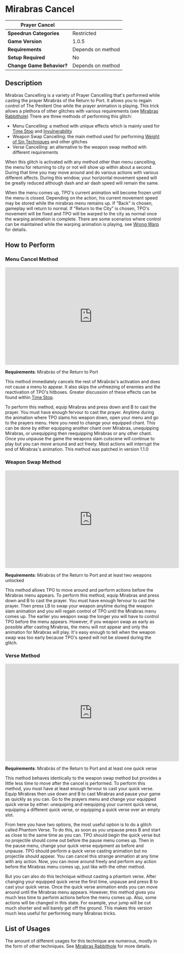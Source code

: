 # Mirabras Cancel

|  Prayer Cancel            |                           |
|---------------------------|---------------------------|
| **Speedrun Categories**   | Restricted                |
| **Game Version**          | 1.0.5                     |
| **Requirements**          | Depends on method         |
| **Setup Required**        | No                        |
| **Change Game Behavior?** | Depends on method         |

## Description

Mirabras Cancelling is a variety of Prayer Cancelling that's performed while casting the prayer Mirabrás of the Return to Port. It allows you to regain control of The Penitent One while the prayer animation is playing. This trick allows a plethora of other glitches with various requirements (see [Mirabras Rabbithole](../)) There are three methods of performing this glitch:

- Menu Cancelling: a method with unique effects which is mainly used for [Time Stop](time_stop) and [Invulnerability](invulnerability)
- Weapon Swap Cancelling: the main method used for performing [Weight of Sin Techniques](../weight_of_sin/) and other glitches
- Verse Cancelling: an alternative to the weapon swap method with different requirements

When this glitch is activated with any method other than menu cancelling, the menu for returning to city or not will show up within about a second. During that time you may move around and do various actions with various different affects. During this window, your horizontal movement speed will be greatly reduced although dash and air dash speed will remain the same. 

When the menu comes up, TPO's current animation will become frozen until the menu is closed. Depending on the action, his current movement speed may be stored while the mirabras menu remains up. If "Back" is chosen, gameplay will return to normal. If "Return to the City" is chosen, TPO's movement will be fixed and TPO will be warped to the city as normal once the warping animation is complete. There are some scenarios where control can be maintained while the warping animation is playing, see [Wrong Warp](../travel_to_city/wrong_warp) for details.

## How to Perform

### Menu Cancel Method

<iframe width="560" height="315" src="https://www.youtube.com/watch?v=56sNckVHYPA" title="YouTube video player" frameborder="0" allow="accelerometer; autoplay; clipboard-write; encrypted-media; gyroscope; picture-in-picture; web-share" allowfullscreen></iframe>

**Requirements**: Mirabrás of the Return to Port

This method immediately cancels the rest of Mirabrás's activation and does not cause a menu to appear. It also skips the unfreezing of enemies and the reactivation of TPO's hitboxes.
Greater discussion of these effects can be found within [Time Stop](time_stop).

To perform this method, equip Mirabras and press down and B to cast the prayer. You must have enough fervour to cast the prayer. Anytime during the animation where TPO slams his weapon down, open your menu and go to the prayers menu. Here you need to change your equipped chant. This can be done by either equipping another chant over Mirabras, unequipping Mirabras, or unequipping then reequipping Mirabras or any other chant. Once you unpause the game the weapons slam cutscene will continue to play but you can move around and act freely. Most actions will interrupt the end of Mirabras's animation. This method was patched in version 1.1.0

### Weapon Swap Method

<iframe width="560" height="315" src="https://www.youtube.com/watch?v=RYN7UKG7wCE" title="YouTube video player" frameborder="0" allow="accelerometer; autoplay; clipboard-write; encrypted-media; gyroscope; picture-in-picture; web-share" allowfullscreen></iframe>

**Requirements**: Mirabrás of the Return to Port and at least two weapons unlocked

This method allows TPO to move around and perform actions before the Mirabras menu appears. To perform this method, equip Mirabras and press down and B to cast the prayer. You must have enough fervour to cast the prayer. Then press LB to swap your weapon anytime during the weapon slam animation and you will regain control of TPO until the Mirabras menu comes up. The earlier you weapon swap the longer you will have to control TPO before the menu appears. However, if you weapon swap as early as possible after casting Mirabras, the menu will not appear and only the animation for Mirabras will play. It's easy enough to tell when the weapon swap was too early because TPO's speed will not be slowed during the glitch.

### Verse Method

<iframe width="560" height="315" src="https://www.youtube.com/watch?v=6IaAH8VRX5s" title="YouTube video player" frameborder="0" allow="accelerometer; autoplay; clipboard-write; encrypted-media; gyroscope; picture-in-picture; web-share" allowfullscreen></iframe>

**Requirements**: Mirabrás of the Return to Port and at least one quick verse

This method behaves identically to the weapon swap method but provides a little less time to move after the cancel is performed. To perform this method, you must have at least enough fervour to cast your quick verse. Equip Mirabras then use down and B to cast Mirabras and pause your game as quickly as you can. Go to the prayers menu and change your equipped quick verse by either: unequiping and reequiping your current quick verse, equipping a different quick verse, or equipping a quick verse over an empty slot. 

From here you have two options, the most useful option is to do a glitch called Phantom Verse. To do this, as soon as you unpause press B and start as close to the same time as you can. TPO should begin the quick verse but no projectile should come out before the pause menu comes up. Then in the pause menu, change your quick verse equipment as before and unpause. TPO should perform a quick verse casting animation but no projectile should appear. You can cancel this strange animation at any time with any action. Now, you can move around freely and perform any action before the Mirabras menu comes up, just like with the other method.

But you can also do this technique without casting a phantom verse. After changing your equipped quick verse the first time, unpause and press B to cast your quick verse. Once the quick verse animation ends you can move around until the Mirabras menu appears. However, this method gives you much less time to perform actions before the menu comes up. Also, some actions will be changed in this state. For example, your jump will be cut much shorter and will barely get off the ground. This makes this version much less useful for performing many Mirabras tricks.

## List of Usages

The amount of different usages for this technique are numerous, mostly in the form of other techniques. See [Mirabras Rabbithole](../) for more details.
